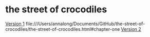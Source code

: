 # the street of crocodiles

[Version 1](https://annalong05.github.io/the-street-of-crocodiles/the-street-of-crocodiles.html)
file:///Users/annalong/Documents/GitHub/the-street-of-crocodiles/the-street-of-crocodiles.html#chapter-one
[Version 2](file:///Users/annalong/Documents/GitHub/the-street-of-crocodiles/the-street-of-crocodiles.html#chapter-one)
